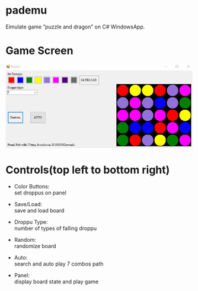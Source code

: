 # pademu

 Eimulate game ”puzzle and dragon” on C# WindowsApp.


# Game Screen
![screen-gif](./gif/pademu.gif)

# Controls(top left to bottom right)
* Color Buttons: \
set droppus on panel  

* Save/Load: \
save and load board

* Droppu Type: \
number of types of falling droppu

* Random: \
randomize board

* Auto: \
search and auto play 7 combos path

* Panel: \
display board state and play game




